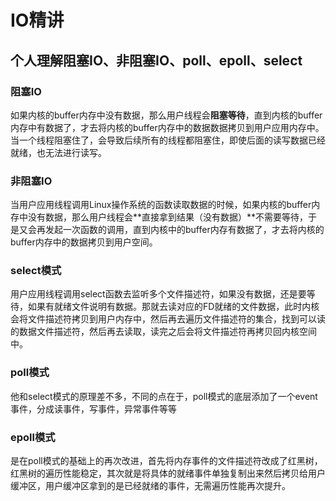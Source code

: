 # IO精讲

## 个人理解阻塞IO、非阻塞IO、poll、epoll、select

### 阻塞IO

如果内核的buffer内存中没有数据，那么用户线程会**阻塞等待**，直到内核的buffer内存中有数据了，才去将内核的buffer内存中的数据数据拷贝到用户应用内存中。当一个线程阻塞住了，会导致后续所有的线程都阻塞住，即使后面的读写数据已经就绪，也无法进行读写。

### 非阻塞IO

当用户应用线程调用Linux操作系统的函数读取数据的时候，如果内核的buffer内存中没有数据，那么用户线程会**直接拿到结果（没有数据）**不需要等待，于是又会再发起一次函数的调用，直到内核中的buffer内存有数据了，才去将内核的buffer内存中的数据拷贝到用户空间。

### select模式

用户应用线程调用select函数去监听多个文件描述符，如果没有数据，还是要等待，如果有就绪文件说明有数据。那就去读对应的FD就绪的文件数据，此时内核会将文件描述符拷贝到用户内存中，然后再去遍历文件描述符的集合，找到可以读的数据文件描述符，然后再去读取，读完之后会将文件描述符再拷贝回内核空间中。

### poll模式

他和select模式的原理差不多，不同的点在于，poll模式的底层添加了一个event事件，分成读事件，写事件，异常事件等等



### epoll模式

是在poll模式的基础上的再次改进，首先将内存事件的文件描述符改成了红黑树，红黑树的遍历性能稳定，其次就是将具体的就绪事件单独复制出来然后拷贝给用户缓冲区，用户缓冲区拿到的是已经就绪的事件，无需遍历性能再次提升。


